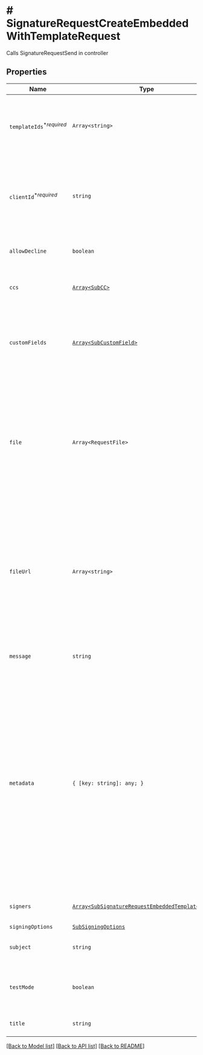 # # SignatureRequestCreateEmbeddedWithTemplateRequest

Calls SignatureRequestSend in controller

## Properties

Name | Type | Description | Notes
------------ | ------------- | ------------- | -------------
| `templateIds`<sup>*_required_</sup> | ```Array<string>``` |  Use `template_ids` to create a SignatureRequest from one or more templates, in the order in which the template will be used.  |  |
| `clientId`<sup>*_required_</sup> | ```string``` |  Client id of the app you&#39;re using to create this embedded signature request. Visit our [embedded page](https://app.hellosign.com/api/embeddedSigningWalkthrough) to learn more about this parameter.  |  |
| `allowDecline` | ```boolean``` |  Allows signers to decline to sign a document if `true`. Defaults to `false`.  |  [default to false] |
| `ccs` | [```Array<SubCC>```](SubCC.md) |  Add CC email recipients. Required when a CC role exists for the Template.  |  |
| `customFields` | [```Array<SubCustomField>```](SubCustomField.md) |  An array defining values and options for custom fields. Required when defining when a custom field exists in the Template.  |  |
| `file` | ```Array<RequestFile>``` |  **file** or **file_url** is required, but not both.<br><br>Use `file[]` to indicate the uploaded file(s) to send for signature.<br><br>Currently we only support use of either the `file[]` parameter or `file_url[]` parameter, not both.  |  |
| `fileUrl` | ```Array<string>``` |  **file_url** or **file** is required, but not both.<br><br>Use `file_url[]` to have HelloSign download the file(s) to send for signature.<br><br>Currently we only support use of either the `file[]` parameter or `file_url[]` parameter, not both.  |  |
| `message` | ```string``` |  The custom message in the email that will be sent to the signers.  |  |
| `metadata` | ```{ [key: string]: any; }``` |  Key-value data that should be attached to the signature request. This metadata is included in all API responses and events involving the signature request. For example, use the metadata field to store a signer&#39;s order number for look up when receiving events for the signature request.<br><br>Each request can include up to 10 metadata keys, with key names up to 40 characters long and values up to 1000 characters long.  |  |
| `signers` | [```Array<SubSignatureRequestEmbeddedTemplateSigner>```](SubSignatureRequestEmbeddedTemplateSigner.md) |  Add Signers to your Templated-based Signature Request.  |  |
| `signingOptions` | [```SubSigningOptions```](SubSigningOptions.md) |    |  |
| `subject` | ```string``` |  The subject in the email that will be sent to the signers.  |  |
| `testMode` | ```boolean``` |  Whether this is a test, the signature request will not be legally binding if set to `true`. Defaults to `false`.  |  [default to false] |
| `title` | ```string``` |  The title you want to assign to the SignatureRequest.  |  |

[[Back to Model list]](../../README.md#models) [[Back to API list]](../../README.md#endpoints) [[Back to README]](../../README.md)
